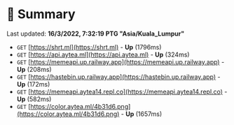 # 📖 Summary
Last updated: **16/3/2022, 7:32:19 PTG "Asia/Kuala_Lumpur"**

- `GET` [https://shrt.ml](https://shrt.ml) - **Up** (1796ms)
- `GET` [https://api.aytea.ml](https://api.aytea.ml) - **Up** (324ms)
- `GET` [https://memeapi.up.railway.app](https://memeapi.up.railway.app) - **Up** (208ms)
- `GET` [https://hastebin.up.railway.app](https://hastebin.up.railway.app) - **Up** (172ms)
- `GET` [https://memeapi.aytea14.repl.co](https://memeapi.aytea14.repl.co) - **Up** (582ms)
- `GET` [https://color.aytea.ml/4b31d6.png](https://color.aytea.ml/4b31d6.png) - **Up** (1657ms)
